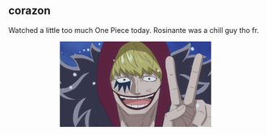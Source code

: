 ## corazon

Watched a little too much One Piece today. Rosinante was a chill guy tho fr.

<img src="/images/2024/2024-11/2024-11-26-corazon/corazon.jpg" alt="image of Donquixote Rosinante" width="300" style="display: block; margin: auto;">